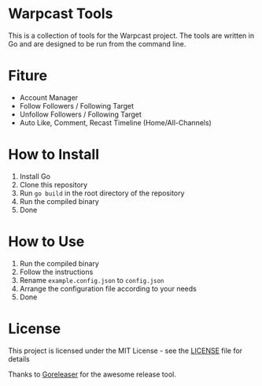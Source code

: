 # Warpcast Tools
This is a collection of tools for the Warpcast project. The tools are written in Go and are designed to be run from the command line.

# Fiture
- Account Manager
- Follow Followers / Following Target
- Unfollow Followers / Following Target
- Auto Like, Comment, Recast Timeline (Home/All-Channels)

# How to Install
1. Install Go
2. Clone this repository
3. Run `go build` in the root directory of the repository
4. Run the compiled binary
5. Done

# How to Use
1. Run the compiled binary
2. Follow the instructions
3. Rename `example.config.json` to `config.json`
4. Arrange the configuration file according to your needs
3. Done

# License
This project is licensed under the MIT License - see the [LICENSE](LICENSE) file for details

Thanks to [Goreleaser](https://goreleaser.com/) for the awesome release tool.